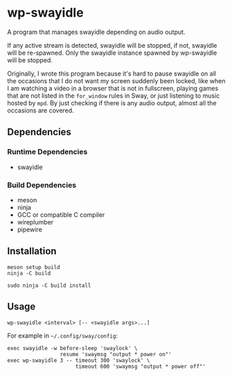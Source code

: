 # wp-swayidle

A program that manages swayidle depending on audio output.

If any active stream is detected, swayidle will be stopped, if not, swayidle
will be re-spawned. Only the swayidle instance spawned by wp-swayidle will be
stopped.

Originally, I wrote this program because it's hard to pause swayidle on all the
occasions that I do not want my screen suddenly been locked, like when I am
watching a video in a browser that is not in fullscreen, playing games that are
not listed in the `for_window` rules in Sway, or just listening to music hosted
by `mpd`. By just checking if there is any audio output, almost all the
occasions are covered.

## Dependencies

### Runtime Dependencies

- swayidle

### Build Dependencies

- meson
- ninja
- GCC or compatible C compiler
- wireplumber
- pipewire

## Installation

    meson setup build
    ninja -C build

    sudo ninja -C build install

## Usage

    wp-swayidle <interval> [-- <swayidle args>...]

For example in `~/.config/sway/config`:

    exec swayidle -w before-sleep 'swaylock' \
                     resume 'swaymsg "output * power on"'
    exec wp-swayidle 3 -- timeout 300 'swaylock' \
                          timeout 600 'swaymsg "output * power off"'
